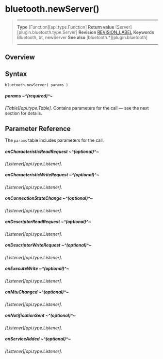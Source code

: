 # bluetooth.newServer()

> --------------------- ------------------------------------------------------------------------------------------
> __Type__              [Function][api.type.Function]
> __Return value__      [Server][plugin.bluetooth.type.Server]
> __Revision__          [REVISION_LABEL](REVISION_URL)
> __Keywords__          Bluetooth, bt, newServer
> __See also__          [bluetooth.*][plugin.bluetooth]
> --------------------- ------------------------------------------------------------------------------------------

## Overview

## Syntax

	bluetooth.newServer( params )

##### params ~^(required)^~
_[Table][api.type.Table]._ Contains parameters for the call &mdash; see the next section for details.


## Parameter Reference

The `params` table includes parameters for the call.

##### onCharacteristicReadRequest ~^(optional)^~
_[Listener][api.type.Listener]._

##### onCharacteristicWriteRequest ~^(optional)^~
_[Listener][api.type.Listener]._

##### onConnectionStateChange ~^(optional)^~
_[Listener][api.type.Listener]._

##### onDescriptorReadRequest ~^(optional)^~
_[Listener][api.type.Listener]._

##### onDescriptorWriteRequest ~^(optional)^~
_[Listener][api.type.Listener]._

##### onExecuteWrite ~^(optional)^~
_[Listener][api.type.Listener]._

##### onMtuChanged ~^(optional)^~
_[Listener][api.type.Listener]._

##### onNotificationSent ~^(optional)^~
_[Listener][api.type.Listener]._

##### onServiceAdded ~^(optional)^~
_[Listener][api.type.Listener]._